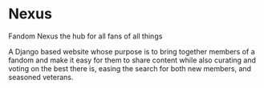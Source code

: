 # Nexus
Fandom Nexus the hub for all fans of all things

A Django based website whose purpose is to bring together members of a fandom and make it easy for them to share content
while also curating and voting on the best there is, easing the search for both new members, and seasoned veterans.
